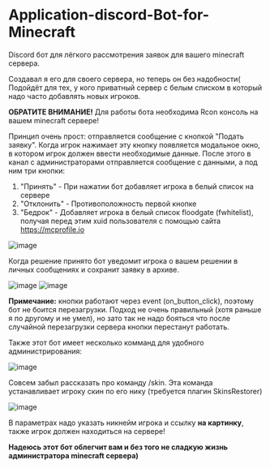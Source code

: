 # Application-discord-Bot-for-Minecraft
Discord бот для лёгкого рассмотрения заявок для вашего minecraft сервера.

Создавал я его для своего сервера, но теперь он без надобности(
Подойдёт для тех, у кого приватный сервер с белым списком в который надо часто добавлять новых игроков.

**ОБРАТИТЕ ВНИМАНИЕ!** Для работы бота необходима Rcon консоль на вашем minecraft сервере!

Принцип очень прост:
отправляется сообщение с кнопкой "Подать заявку".
Когда игрок нажимает эту кнопку появляется модальное окно, в котором игрок должен ввести необходимые данные.
После этого в канал с администраторами отправляется сообщение с данными, а под ним три кнопки:
  1) "Принять" - При нажатии бот добавляет игрока в белый список на сервере
  2) "Отклонить" - Противоположность первой кнопке
  3) "Бедрок" - Добавляет игрока в белый список floodgate (fwhitelist), получая перед этим xuid пользователя с помощью сайта https://mcprofile.io

![image](https://github.com/Vadokk/Application-discord-Bot-for-Minecraft/assets/121729256/68355630-3ee7-4bbb-ad0a-a6988089c063)
 
Когда решение принято бот уведомит игрока о вашем решении в личных сообщениях и сохранит заявку в архиве.

![image](https://github.com/Vadokk/Application-discord-Bot-for-Minecraft/assets/121729256/0f7d350e-92de-4330-aefc-2dd6dfd5e495) ![image](https://github.com/Vadokk/Application-discord-Bot-for-Minecraft/assets/121729256/8a49e295-cc3b-4c6e-a8ec-5e3ec20b15fa)

**Примечание:** кнопки работают через event (on_button_click), поэтому бот не боится перезагрузки. Подход не очень правильный (хотя раньше я по другому и не умел), но зато так не надо бояться что после случайной перезагрузки сервера кнопки перестанут работать.

Также этот бот имеет несколько комманд для удобного администрирования:

![image](https://github.com/Vadokk/Application-discord-Bot-for-Minecraft/assets/121729256/7f602c55-fba8-424d-a035-7f76632f3e1e)


Совсем забыл рассказать про команду /skin. Эта команда устанавливает игроку скин по его нику (требуется плагин SkinsRestorer)

![image](https://github.com/Vadokk/Application-discord-Bot-for-Minecraft/assets/121729256/e621fe9c-4ccc-4525-9d1a-edb33d8abecf)

В параметрах надо указать никнейм игрока и ссылку **на картинку**, также игрок должен находиться на сервере!

**Надеюсь этот бот облегчит вам и без того не сладкую жизнь администратора minecraft сервера)**

